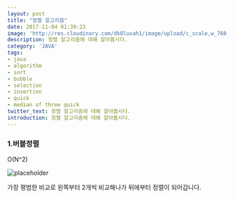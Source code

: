 ```yaml
---
layout: post
title: "정렬 알고리즘"
date: 2017-11-04 01:39:23
image: 'http://res.cloudinary.com/dk8luxah1/image/upload/c_scale,w_760,h_400/v1509760087/sort.jpg'
description: 정렬 알고리즘에 대해 알아봅시다.
category: 'JAVA'
tags:
- java
- algorithm
- sort
- bubble
- selection
- insertion
- quick
- median of three quick
twitter_text: 정렬 알고리즘에 대해 알아봅시다.
introduction: 정렬 알고리즘에 대해 알아봅시다.
---
```




### 1.버블정렬

O(N^2)

![placeholder](http://res.cloudinary.com/dk8luxah1/image/upload/c_scale,w_200,h_200/v1509760087/bubble.gif "버블정렬")

가장 평범한 비교로 왼쪽부터 2개씩 비교해나가 뒤에부터 정렬이 되어갑니다.

